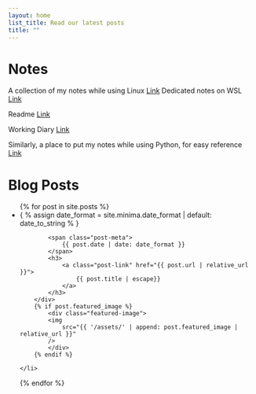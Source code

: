 ```yaml
---
layout: home
list_title: Read our latest posts
title: ""
---
```


# Notes 
A collection of my notes while using Linux [Link](notes/linux.md)
Dedicated notes on WSL [Link](notes/wsl.md)

Readme [Link](/README.md)

Working Diary [Link](working-diary.md)

Similarly, a place to put my notes while using Python, for easy reference [Link](notes/python.md)

# Blog Posts
<ul class="post-list">
  {% for post in site.posts %}
    <li>
        <div>
            { % assign date_format = site.minima.date_format | default: date_to_string % }
            
            <span class="post-meta">
                {{ post.date | date: date_format }}
            </span>
            <h3>
                <a class="post-link" href="{{ post.url | relative_url }}">
                    {{ post.title | escape}}
                </a>
            </h3>
        </div>
        {% if post.featured_image %}
            <div class="featured-image">
            <img
                src="{{ '/assets/' | append: post.featured_image | relative_url }}"
            />
            </div>
        {% endif %}

    </li>
  {% endfor %}
</ul>